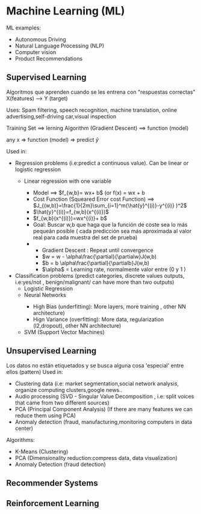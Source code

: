 # Machine Learning (ML)
ML examples:
<ul> 
  <li> Autonomous Driving </li>
  <li> Natural Language Processing (NLP) </li>
  <li> Computer vision </li>
  <li> Product Recommendations </li>
</ul>

## Supervised Learning 

Algoritmos que aprenden cuando se les entrena con "respuestas correctas" X(features) --> Y (target)

Uses: Spam filtering, speech recognition, machine translation, online advertising,self-driving car,visual inspection

Training Set ==> lerning Algorithm (Gradient Descent) ==> function (model)

any x => function (model) => predict  $\hat{y}$

Used in:
<ul>
  <li> Regression problems (i.e:predict a continuous value). Can be linear or logistic regression </li>
    <ul>
      <li> Linear regression with one variable  </li>
      <ul>
        <li>Model ==> $f_{w,b}= wx+ b$ (or f(x) = wx + b </li>
        <li> Cost Function (Squeared Error cost Function) ==> $J_{(w,b)}=\frac{1}{2m}\sum_{i=1}^m(\hat{y}^{(i)}-y^{(i)} )^2$ </li>
        <li> $\hat{y}^{(i)}=f_{w,b}(x^{(i)})$</li>
        <li> $f_{w,b}(x^{(i)})=wx^{(i)}+ b$</li>
        <li> Goal: Buscar w,b que haga que la función de coste sea lo más pequeán posible ( cada predicción sea más aproximada al valor real para cada muestra del set de prueba)</li>
        <li> 
          <ul>
            <li> Gradient Descent : Repeat until convergence</li>
            <li> $w = w - \alpha\frac{\partial}{\partialw}J(w,b) </li>
            <li> $b = b \alpha\frac{\partial}{\partialb}J(w,b) </li>
            <li> $\alpha$  = Learning rate, normalmente valor entre (0 y 1 ) </li>
          </ul>
         </li>
      </ul>
    </ul>        
  <li> Classification problems (predict categories, discrete values outputs, i.e:yes/not , benign/malignant/ can have more than two outputs)
  <ul>
    <li> Logistic Regression </li>
    <li> Neural Networks </li>
    <ul>
      <li> High Bias (underfitting): More layers, more training , other NN architecture) </li>
      <li> Hign Variance (overfitting): More data, regularization (l2,dropout), other NN architecture) </li>
    </ul>
    <li> SVM (Support Vector Machines) </li>
  </ul>
    </li>
</ul>
  
## Unsupervised Learning
Los datos no están etiquetados y se busca alguna cosa 'especial' entre ellos (pattern)
Used in:
<ul>
  <li> Clustering data (i.e: market segmentation,social network analysis, organize computing clusters,google news..  </li>
  <li> Audio processing (SVD - Singular Value Decomposition , i.e: split voices that came from two different sources)</li>
  <li> PCA (Principal Component Analysis) (If there are many features we can reduce them using PCA)
  <li> Anomaly detection (fraud, manufacturing,monitoring computers in data center) </li>
</ul>
Algorithms:
<ul>
  <li> K-Means (Clustering)</li>
  <li> PCA  (Dimensionality reduction:compress data, data visualization)</li>
  <li> Anomaly Detection (fraud detection)</li>
</ul>

## Recommender Systems

## Reinforcement Learning
